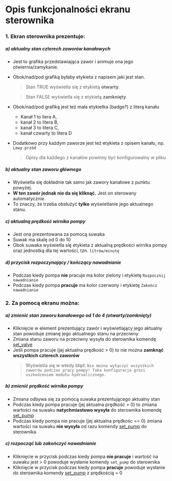 # Opis funkcjonalności ekranu sterownika

### 1. Ekran sterownika prezentuje:
##### a) aktualny stan czterech zaworów kanałowych

- Jest to grafika przedstawiająca zawór i animuje ona jego otwiernia/zamykanie.
- Obok/nad/pod grafiką byłaby etykieta z napisem jaki jest stan. 
    > Stan TRUE wyświetla się z etykietą **otwarty**. 
    
    > Stan FALSE wyświetla się z etykietą **zamknięty**.
- Obok/nad/pod grafiką jest też mała etykietka (badge?) z literą kanału
    - Kanał 1 to liera A, 
    - kanał 2 to litera B, 
    - kanał 3 to litera C, 
    - kanał czwarty to litera D
- Dodatkowo przy każdym zaworze jest też etykieta z opisem kanału, np. `Lewy przód`
    > Opisy dla każdego z kanałów powinny być konfigurowalny w pliku



##### b) aktualny stan zaworu głównego
- Wyświetla się dokładnie tak samo jak zawory kanałowe z punktu powyżej. 
- **W ten zawór jednak nie da się kliknąć.** Jest on sterowany automatycznie. 
- To znaczy, że trzeba obsłużyć **tylko** wyświetlanie jego aktualnego stanu.

##### c) aktualną prędkość wirnika pompy
- Jest ona prezentowana za pomocą suwaka
- Suwak ma skalę od 0 do 10
- Obok suwaka wyświetla się etykieta z aktualną prędkości wirnika pompy oraz jednostką dla tej wartości, tzn. `litrów/minutę`

##### d) przycisk rozpoczynający / kończący nawadnianie
- Podczas kiedy pompa **nie** pracuje ma kolor zielony i etykietę `Rozpocznij nawadnianie`
- Podczas kiedy pompa **pracuje** ma kolor czerwony i etykietę `Zakończ nawadnianie`
    
    
### 2. Za pomocą ekranu można:
##### a) zmienić stan zaworu kanałowego od 1 do 4 (otwarty/zamknięty)
- Kliknięcie w element prezentujący zawór i wyświetlający jego aktualny stan powoduje zmianę jego aktualnego stanu na przeciwny
- Zmiana stanu zaworu na przeciwny wysyła do sterownika komendę [set_valve](https://github.com/syntaxerro/hydro21/blob/main/docs/websocket.md#aby-zmieni%C4%87-stan-zaworu-nale%C5%BCy-wys%C5%82a%C4%87-tak%C4%85-wiadomo%C5%9B%C4%87)
- Jeśli pompa pracuje (jej aktualna prędkość > 0) to nie można **zamknąć wszystkich czterech zaworów**
    > Wyświetla się w wtedy błąd: `Nie można wyłączyć wszystkich zaworów podczas pracy pompy! Taka konfiguracja grozi uszkodzeniem modułu hydrualicznego.`
    
##### b) zmienić prędkość wirnika pompy
- Zmiana odbywa się za pomocą suwaka prezentującego aktualny stan 
- Podczas kiedy pompa pracuje (jej aktualna prędkość > 0) to zmiana wartości na suwaku **natychmiastowo wysyła** do sterownika komendę [set_pump](https://github.com/syntaxerro/hydro21/blob/main/docs/websocket.md#aby-zmieni%C4%87-stan-zaworu-nale%C5%BCy-wys%C5%82a%C4%87-tak%C4%85-wiadomo%C5%9B%C4%87)
- Podczas kiedy pompa nie pracuje (jej aktualna prędkośc == 0) zmiana wartości na suwaku **nie wysyła** od razu komendy [set_pump](https://github.com/syntaxerro/hydro21/blob/main/docs/websocket.md#aby-zmieni%C4%87-stan-zaworu-nale%C5%BCy-wys%C5%82a%C4%87-tak%C4%85-wiadomo%C5%9B%C4%87) do sterownika

##### c) rozpocząć lub zakończyć nawadnianie
- Kliknięcie w przycisk podczas kiedy pompa **nie pracuje** i wartość na suwaku jest > 0 powoduje wysłanie komendy `set_pump` do sterownika
- Kliknięcie w przycisk podczas kiedy pompa **pracuje** powoduje wysłanie do sterownika komendy [set_pump](https://github.com/syntaxerro/hydro21/blob/main/docs/websocket.md#aby-zmieni%C4%87-stan-zaworu-nale%C5%BCy-wys%C5%82a%C4%87-tak%C4%85-wiadomo%C5%9B%C4%87) z prędkością = 0

